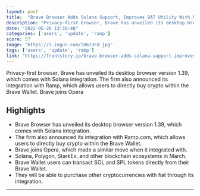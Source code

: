 ```yaml
---
layout: post
title:  "Brave Browser Adds Solana Support, Improves BAT Utility With New Update"
description: "Privacy-first browser, Brave has unveiled its desktop browser version 1.39, which comes with Solana integration. The firm also announced its integration with Ramp, which allows users to directly buy crypto within the Brave Wallet. Brave joins Opera"
date: "2022-05-26 13:30:48"
categories: ['users', 'update', 'ramp']
score: 57
image: "https://i.imgur.com/lH613Fd.jpg"
tags: ['users', 'update', 'ramp']
link: "https://frontstory.io/brave-browser-adds-solana-support-improves-bat-utility-with-new-update/"
---
```


Privacy-first browser, Brave has unveiled its desktop browser version 1.39, which comes with Solana integration. The firm also announced its integration with Ramp, which allows users to directly buy crypto within the Brave Wallet. Brave joins Opera

## Highlights

- Brave Browser has unveiled its desktop browser version 1.39, which comes with Solana integration.
- The firm also announced its integration with Ramp.com, which allows users to directly buy crypto within the Brave Wallet.
- Brave joins Opera, which made a similar move when it integrated with.
- Solana, Polygon, StarkEx, and other blockchain ecosystems in March.
- Brave Wallet users can transact SOL and SPL tokens directly from their Brave Wallet.
- They will be able to purchase other cryptocurrencies with fiat through its integration.

---
